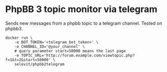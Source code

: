 # PhpBB 3 topic monitor via telegram

Sends new messages from a phpbb topic to a telegram channel.
Tested on phpbb3.

```
docker run \
    -e BOT_TOKEN='<telegram_bot_token>' \
    -e CHANNEL_ID='@your_channel' \
    # query parameter start=50000 means the last page
    -e TOPIC_URL='http://forum.example.com/viewtopic.php?f=1&t=2&start=50000' \
    selevit/phpbb2telegram
```
